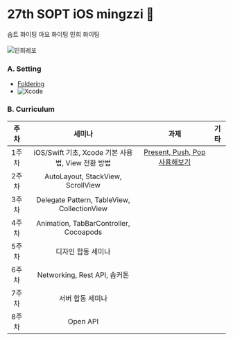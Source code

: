 # 27th SOPT iOS mingzzi 🍎
솝트 화이팅 아요 화이팅 민희 화이팅<br><br>
![민희레포](https://user-images.githubusercontent.com/51286963/95594282-b6478280-0a85-11eb-99e5-d09dcb5fa5d3.png)

### A. Setting
- [ Foldering ](./README/Foldering.md)<br>
- ![Xcode](https://img.shields.io/badge/Xcode-12.0.1-blue)

### B. Curriculum
| <center>주차</center>  | <center>세미나</center>   | <center>과제</center>   | <center>기타</center>   |
| ------------ | ------------ | ------------ | ------------ | 
| <center>1주차</center>  | <center>iOS/Swift 기초, Xcode 기본 사용법, View 전환 방법</center> | <center>[Present, Push, Pop 사용해보기](./README/1Week_README.md)</center> | |
| <center>2주차</center>  | <center>AutoLayout, StackView, ScrollView</center> | | |
| <center>3주차</center>  | <center>Delegate Pattern, TableView, CollectionView</center> | | |
| <center>4주차</center>  | <center>Animation, TabBarController, Cocoapods</center> | | |
| <center>5주차</center>  | <center>디자인 합동 세미나</center> | | |
| <center>6주차</center>  | <center>Networking, Rest API, 솝커톤</center> | | |
| <center>7주차</center>  | <center>서버 합동 세미나</center> | | |
| <center>8주차</center>  | <center>Open API</center> | | |